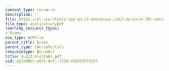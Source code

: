 ```yaml
---
content_type: resource
description: ''
file: https://ol-ocw-studio-app-qa.s3.amazonaws.com/courses/6-780-semiconductor-manufacturing-spring-2003/e53a88b6a9814ef1f15d81b0395793f3_quiz2solutions.pdf
file_type: application/pdf
learning_resource_types:
- Exams
ocw_type: OCWFile
parent_title: Exams
parent_type: CourseSection
resourcetype: Document
title: quiz2solutions.pdf
uid: e53a88b6-a981-4ef1-f15d-81b0395793f3
---
```

